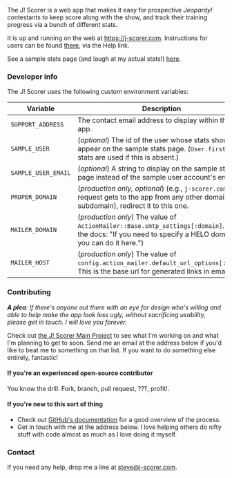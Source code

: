 The J! Scorer is a web app that makes it easy for prospective _Jeopardy!_
contestants to keep score along with the show, and track their training
progress via a bunch of different stats.

It is up and running on the web at <https://j-scorer.com>. Instructions for
users can be found [there][1], via the Help link.

See a sample stats page (and laugh at my actual stats!) [here][2].

### Developer info

The J! Scorer uses the following custom environment variables:

| Variable | Description |
| -------- | ----------- |
| `SUPPORT_ADDRESS` | The contact email address to display within the app. |
| `SAMPLE_USER` | (_optional_) The id of the user whose stats should appear on the sample stats page. (`User.first`'s stats are used if this is absent.) |
| `SAMPLE_USER_EMAIL` | (_optional_) A string to display on the sample stats page instead of the sample user account's email. |
| `PROPER_DOMAIN` | (_production only, optional_) (e.g., `j-scorer.com`) If a request gets to the app from any other domain (or subdomain), redirect it to this one. |
| `MAILER_DOMAIN` | (_production only_) The value of `ActionMailer::Base.smtp_settings[:domain]`. (From the docs: "If you need to specify a HELO domain, you can do it here.") |
| `MAILER_HOST` | (_production only_) The value of `config.action_mailer.default_url_options[:host]`. This is the base url for generated links in emails. |

### Contributing

_**A plea**: If there's anyone out there with an eye for design who's willing and
able to help make the app look less ugly, without sacrificing usability, please
get in touch. I will love you forever._

Check out [the J! Scorer Main Project][3] to see what I'm working on and what
I'm planning to get to soon. Send me an email at the address below if you'd
like to beat me to something on that list. If you want to do something else
entirely, fantastic!

#### If you're an experienced open-source contributor

You know the drill. Fork, branch, pull request, ???, profit!.

#### If you're new to this sort of thing

* Check out [GitHub's documentation][4] for a good overview of the process.
* Get in touch with me at the address below. I love helping others do nifty
  stuff with code almost as much as I love doing it myself.

### Contact

If you need any help, drop me a line at <steve@j-scorer.com>.

[1]: https://j-scorer.com/help
[2]: https://j-scorer.com/sample
[3]: https://github.com/steve-mcclellan/j-scorer/projects/1
[4]: https://guides.github.com/activities/contributing-to-open-source
